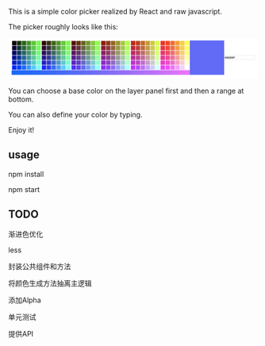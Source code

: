This is a simple color picker realized by React and raw javascript.

The picker roughly looks like this:

![image](https://github.com/yukirang/color-picker/blob/master/src/picker.png)

You can choose a base color on the layer panel first and then a range at bottom.

You can also define your color by typing.

Enjoy it!


## usage

npm install 

npm start

## TODO

渐进色优化

less

封装公共组件和方法

将颜色生成方法抽离主逻辑

添加Alpha

单元测试

提供API

